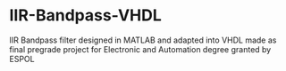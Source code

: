# IIR-Bandpass-VHDL
IIR Bandpass filter designed in MATLAB and adapted into VHDL made as final pregrade project for Electronic and Automation degree granted by ESPOL
